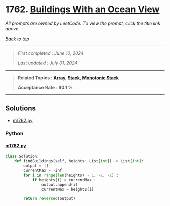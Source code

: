 # 1762. [Buildings With an Ocean View](<https://leetcode.com/problems/buildings-with-an-ocean-view>)

*All prompts are owned by LeetCode. To view the prompt, click the title link above.*

*[Back to top](<../README.md>)*

------

> *First completed : June 10, 2024*
>
> *Last updated : July 01, 2024*

------

> **Related Topics** : **[Array](<by_topic/Array.md>), [Stack](<by_topic/Stack.md>), [Monotonic Stack](<by_topic/Monotonic Stack.md>)**
>
> **Acceptance Rate** : **80.1 %**

------

## Solutions

- [m1762.py](<../my-submissions/m1762.py>)
### Python
#### [m1762.py](<../my-submissions/m1762.py>)
```Python
class Solution:
    def findBuildings(self, heights: List[int]) -> List[int]:
        output = []
        currentMax = -inf
        for i in range(len(heights) - 1, -1, -1) :
            if heights[i] > currentMax :
                output.append(i)
                currentMax = heights[i]

        return reversed(output)
```

